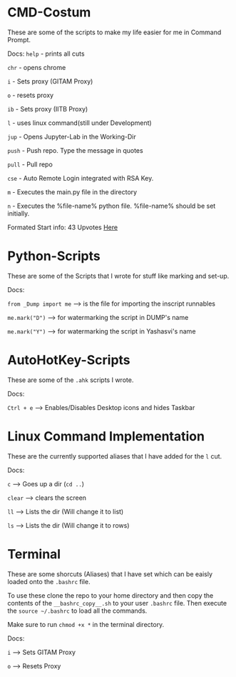 # CMD-Costum
These are some of the scripts to make my life easier for me in Command Prompt.

Docs:
`help` -   prints all cuts

`chr`  -   opens chrome

`i`    -   Sets proxy (GITAM Proxy)

`o`    -   resets proxy

`ib`   -   Sets proxy (IITB Proxy)

`l`    -   uses linux command(still under Development)

`jup`  -   Opens Jupyter-Lab in the Working-Dir

`push` -   Push repo. Type the message in quotes

`pull` -   Pull repo

`cse`  -   Auto Remote Login integrated with RSA Key.

`m`    -   Executes the main.py file in the directory

`n`    -   Executes the %file-name% python file. %file-name% should be set initially.

Formated Start info: 43 Upvotes [Here](https://superuser.com/questions/302194/automatically-executing-commands-when-a-command-prompt-is-opened)

# Python-Scripts
These are some of the Scripts that I wrote for stuff like marking and set-up.

Docs:

`from _Dump import me`   -->  is the file for importing the inscript runnables

`me.mark("D")`           -->  for watermarking the script in DUMP's name

`me.mark("Y")`           -->  for watermarking the script in Yashasvi's name

# AutoHotKey-Scripts
These are some of the `.ahk` scripts I wrote.

Docs:

`Ctrl + e`   --> Enables/Disables Desktop icons and hides Taskbar

# Linux Command Implementation
These are the currently supported aliases that I have added for the `l` cut.

Docs:

`c`         -->     Goes up a dir (`cd ..`)

`clear`     -->     clears the screen

`ll`        -->     Lists the dir (Will change it to list)

`ls`        -->     Lists the dir (Will change it to rows)

# Terminal
These are some shorcuts (Aliases) that I have set which can be eaisly loaded onto the `.bashrc` file.

To use these clone the repo to your home directory and then copy the contents of the `__bashrc_copy__.sh` to your user `.bashrc` file.
Then execute the `source ~/.bashrc` to load all the commands.

Make sure to run `chmod +x *` in the terminal directory.

Docs:

`i`         -->     Sets GITAM Proxy

`o`         -->     Resets Proxy
